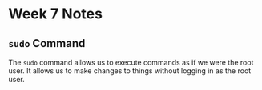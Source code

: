 # Week 7 Notes

## `sudo` Command
The `sudo` command allows us to execute commands as if we were the root user.
It allows us to make changes to things without logging in as the root user.

